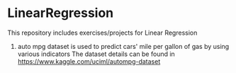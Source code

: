 # LinearRegression
This repository includes exercises/projects for Linear Regression

1) auto mpg dataset is used to predict cars' mile per gallon of gas by using various indicators 
The dataset details can be found in https://www.kaggle.com/uciml/autompg-dataset
